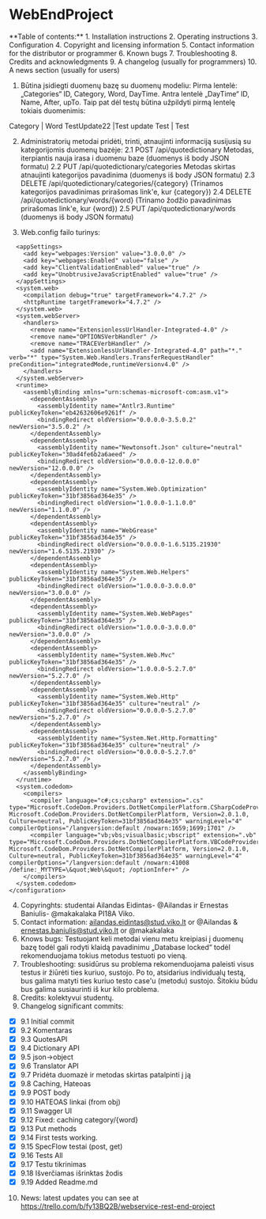 <h1>WebEndProject</h1>
**Table of contents:**
1. Installation instructions
2. Operating instructions
3. Configuration
4. Copyright and licensing information
5. Contact information for the distributor or programmer
6. Known bugs
7. Troubleshooting
8. Credits and acknowledgments
9. A changelog (usually for programmers)
10. A news section (usually for users)

1. Būtina įsidiegti duomenų bazę su duomenų modeliu:
Pirma lentelė: „Categories“ ID, Category, Word, DayTime.
Antra lentelė „DayTime“ ID, Name, After, upTo.
Taip pat dėl testų būtina užpildyti pirmą lentelę tokiais duomenimis: 

Category | Word
TestUpdate22	|Test update
Test | Test

2. Administratorių metodai pridėti, trinti, atnaujinti informaciją susijusią su kategorijomis duomenų bazėje: 
  2.1 POST /api/quotedictionary Metodas, iterpiantis nauja irasa i duomenu baze (duomenys iš body JSON formatu)
  2.2 PUT /api/quotedictionary/categories Metodas skirtas atnaujinti kategorijos pavadinima (duomenys iš body JSON formatu)
  2.3 DELETE /api/quotedictionary/categories/{category} (Trinamos kategorijos pavadinimas prirašomas link'e, kur {category})
  2.4 DELETE /api/quotedictionary/words/{word} (Trinamo žodžio pavadinimas prirašomas link'e, kur {word})
  2.5 PUT /api/quotedictionary/words (duomenys iš body JSON formatu)

3. Web.config failo turinys:
```<configuration>
  <appSettings>
    <add key="webpages:Version" value="3.0.0.0" />
    <add key="webpages:Enabled" value="false" />
    <add key="ClientValidationEnabled" value="true" />
    <add key="UnobtrusiveJavaScriptEnabled" value="true" />
  </appSettings>
  <system.web>
    <compilation debug="true" targetFramework="4.7.2" />
    <httpRuntime targetFramework="4.7.2" />
  </system.web>
  <system.webServer>
    <handlers>
      <remove name="ExtensionlessUrlHandler-Integrated-4.0" />
      <remove name="OPTIONSVerbHandler" />
      <remove name="TRACEVerbHandler" />
      <add name="ExtensionlessUrlHandler-Integrated-4.0" path="*." verb="*" type="System.Web.Handlers.TransferRequestHandler" preCondition="integratedMode,runtimeVersionv4.0" />
    </handlers>
  </system.webServer>
  <runtime>
    <assemblyBinding xmlns="urn:schemas-microsoft-com:asm.v1">
      <dependentAssembly>
        <assemblyIdentity name="Antlr3.Runtime" publicKeyToken="eb42632606e9261f" />
        <bindingRedirect oldVersion="0.0.0.0-3.5.0.2" newVersion="3.5.0.2" />
      </dependentAssembly>
      <dependentAssembly>
        <assemblyIdentity name="Newtonsoft.Json" culture="neutral" publicKeyToken="30ad4fe6b2a6aeed" />
        <bindingRedirect oldVersion="0.0.0.0-12.0.0.0" newVersion="12.0.0.0" />
      </dependentAssembly>
      <dependentAssembly>
        <assemblyIdentity name="System.Web.Optimization" publicKeyToken="31bf3856ad364e35" />
        <bindingRedirect oldVersion="1.0.0.0-1.1.0.0" newVersion="1.1.0.0" />
      </dependentAssembly>
      <dependentAssembly>
        <assemblyIdentity name="WebGrease" publicKeyToken="31bf3856ad364e35" />
        <bindingRedirect oldVersion="0.0.0.0-1.6.5135.21930" newVersion="1.6.5135.21930" />
      </dependentAssembly>
      <dependentAssembly>
        <assemblyIdentity name="System.Web.Helpers" publicKeyToken="31bf3856ad364e35" />
        <bindingRedirect oldVersion="1.0.0.0-3.0.0.0" newVersion="3.0.0.0" />
      </dependentAssembly>
      <dependentAssembly>
        <assemblyIdentity name="System.Web.WebPages" publicKeyToken="31bf3856ad364e35" />
        <bindingRedirect oldVersion="1.0.0.0-3.0.0.0" newVersion="3.0.0.0" />
      </dependentAssembly>
      <dependentAssembly>
        <assemblyIdentity name="System.Web.Mvc" publicKeyToken="31bf3856ad364e35" />
        <bindingRedirect oldVersion="1.0.0.0-5.2.7.0" newVersion="5.2.7.0" />
      </dependentAssembly>
      <dependentAssembly>
        <assemblyIdentity name="System.Web.Http" publicKeyToken="31bf3856ad364e35" culture="neutral" />
        <bindingRedirect oldVersion="0.0.0.0-5.2.7.0" newVersion="5.2.7.0" />
      </dependentAssembly>
      <dependentAssembly>
        <assemblyIdentity name="System.Net.Http.Formatting" publicKeyToken="31bf3856ad364e35" culture="neutral" />
        <bindingRedirect oldVersion="0.0.0.0-5.2.7.0" newVersion="5.2.7.0" />
      </dependentAssembly>
    </assemblyBinding>
  </runtime>
  <system.codedom>
    <compilers>
      <compiler language="c#;cs;csharp" extension=".cs" type="Microsoft.CodeDom.Providers.DotNetCompilerPlatform.CSharpCodeProvider, Microsoft.CodeDom.Providers.DotNetCompilerPlatform, Version=2.0.1.0, Culture=neutral, PublicKeyToken=31bf3856ad364e35" warningLevel="4" compilerOptions="/langversion:default /nowarn:1659;1699;1701" />
      <compiler language="vb;vbs;visualbasic;vbscript" extension=".vb" type="Microsoft.CodeDom.Providers.DotNetCompilerPlatform.VBCodeProvider, Microsoft.CodeDom.Providers.DotNetCompilerPlatform, Version=2.0.1.0, Culture=neutral, PublicKeyToken=31bf3856ad364e35" warningLevel="4" compilerOptions="/langversion:default /nowarn:41008 /define:_MYTYPE=\&quot;Web\&quot; /optionInfer+" />
    </compilers>
  </system.codedom>
</configuration>
```
4. Copyringhts: studentai Ailandas Eidintas- @Ailandas ir Ernestas Baniulis- @makakalaka PI18A Viko.
5. Contact information: ailandas.eidintas@stud.viko.lt or @Ailandas & ernestas.baniulis@stud.viko.lt or @makakalaka
6. Knows bugs: Testuojant keli metodai vienu metu kreipiasi į duomenų bazę todėl gali rodyti klaidą pavadinimu „Database locked“  todėl rekomenduojama tokius metodus testuoti po vieną. 
7. Troubleshooting: susidūrus su problema rekomenduojama paleisti visus testus ir žiūrėti ties kuriuo, sustojo. Po to, atsidarius individualų testą, bus galima matyti ties kuriuo testo case'u (metodu) sustojo. Šitokiu būdu bus galima susiaurinti iš kur kilo problema.
8. Credits: kolektyvui studentų.
9. Changelog significant commits: 
 - [x] 9.1 Initial commit
 - [x] 9.2 Komentaras 
 - [x] 9.3 QuotesAPI 
 - [x] 9.4 Dictionary API
 - [x] 9.5 json->object
 - [x] 9.6 Translator API
 - [x] 9.7 Pridėta duomazė ir metodas skirtas patalpinti į ją
 - [x] 9.8 Caching, Hateoas
 - [x] 9.9 POST body
 - [x] 9.10 HATEOAS linkai (from obj)
 - [x] 9.11 Swagger UI
 - [x] 9.12 Fixed: caching category/{word}
 - [x] 9.13 Put methods
 - [x] 9.14 First tests working.
 - [x] 9.15 SpecFlow testai (post, get)
 - [x] 9.16 Tests All
 - [x] 9.17 Testu tikrinimas
 - [x] 9.18 Išverčiamas išrinktas žodis
 - [x] 9.19 Added Readme.md

10. News: latest updates you can see at https://trello.com/b/fy13BQ2B/webservice-rest-end-project
